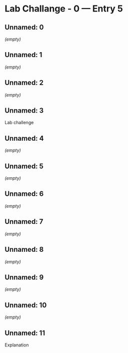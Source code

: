 # Lab Challange - 0 — Entry 5

## Unnamed: 0

_(empty)_

## Unnamed: 1

_(empty)_

## Unnamed: 2

_(empty)_

## Unnamed: 3

Lab challenge

## Unnamed: 4

_(empty)_

## Unnamed: 5

_(empty)_

## Unnamed: 6

_(empty)_

## Unnamed: 7

_(empty)_

## Unnamed: 8

_(empty)_

## Unnamed: 9

_(empty)_

## Unnamed: 10

_(empty)_

## Unnamed: 11

Explanation

